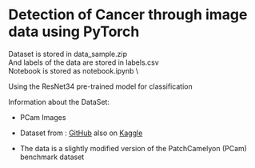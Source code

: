 # Detection of Cancer through image data using PyTorch
Dataset is stored in data_sample.zip \
And labels of the data are stored in labels.csv \
Notebook is stored as notebook.ipynb \

Using the ResNet34 pre-trained model for classification


 

Information about the DataSet:
- PCam Images
- Dataset from : [GitHub](https://github.com/basveeling/pcam) also on [Kaggle](https://www.kaggle.com/c/histopathologic-cancer-detection?utm_medium=Exinfluencer&utm_source=Exinfluencer&utm_content=000026UJ&utm_term=10006555&utm_id=NA-SkillsNetwork-Channel-SkillsNetworkGuidedProjectsIBMSkillsNetworkGPXX0W5QEN2534-2023-01-01)

- The data is a slightly modified version of the PatchCamelyon (PCam) benchmark dataset